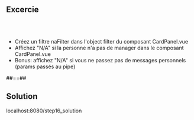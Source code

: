 <!-- .slide: class="sfeir-bg-pink exercice" -->
## Excercie
<br><br>
<ul>
    <li>Créez un filtre naFilter dans l'object filter du composant CardPanel.vue</li>
    <li>Affichez "N/A" si la personne n'a pas de manager dans le composant CardPanel.vue</li>
    <li>Bonus: affichez "N/A" si vous ne passez pas de messages personnels (params passés au pipe)</li>
</ul>

##==##

<!-- .slide: class="sfeir-bg-blue exercice" -->
## Solution
<span class="full-center">localhost:8080/step16_solution</span>
